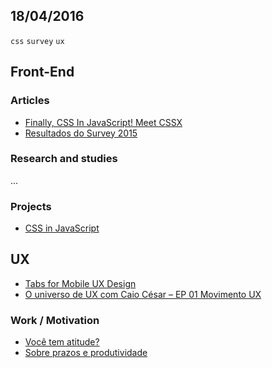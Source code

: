 18/04/2016
----------

`css` `survey` `ux`
 
## Front-End

### Articles

- [Finally, CSS In JavaScript! Meet CSSX](https://www.smashingmagazine.com/2016/04/finally-css-javascript-meet-cssx/)
- [Resultados do Survey 2015](http://tableless.com.br/resultados-do-survey-2015/)
 
### Research and studies

...

### Projects

- [CSS in JavaScript](https://github.com/krasimir/cssx)

## UX

- [Tabs for Mobile UX Design](http://babich.biz/tabs-for-mobile-ux-design-2/)
- [O universo de UX com Caio César – EP 01 Movimento UX](http://arquiteturadeinformacao.com/podcast-movimento-ux/o-universo-de-ux-com-caio-cesar-ep-01-movimento-ux/)

### Work / Motivation

- [Você tem atitude?](https://medium.com/the-jellyfish-factory/voc%C3%AA-tem-atitude-bdb2107f5836#.v5fsiws39)
- [Sobre prazos e produtividade](https://medium.com/@diegoeis/sobre-prazos-e-produtividade-2b7997d86bcb#.i2wy20d0p)
 
